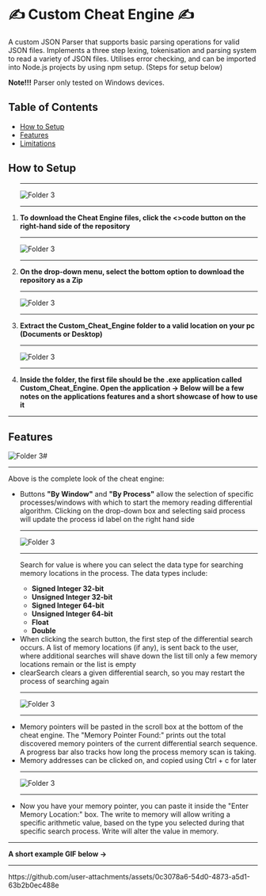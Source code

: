 # ✍ Custom Cheat Engine ✍

<div>

  <p>A custom JSON Parser that supports basic parsing operations for valid JSON files. Implements a three step lexing, tokenisation and parsing system to read a variety of JSON files. Utilises error checking, and can be imported into Node.js projects by using npm setup. (Steps for setup below)</p>

  <p><b>Note!!!</b> Parser only tested on Windows devices.</p>
</div>

<div>
   <h2>Table of Contents</h2>
  <ul>
    <li><a href="#Setup">How to Setup</a></li>
    <li><a href="#Features">Features</a></li>
    <li><a href="Limitations">Limitations</a></li>
  </ul>
</div>

<div>
  <h2 id="Setup">How to Setup</h2>

  <ol>
    <div>
    <hr>
    <img src="Readme_Image's/Instruct_One.jpg" alt="Folder 3" style="max-width:100%;">
    <hr>
    <li><b>To download the Cheat Engine files, click the <>code button on the right-hand side of the repository</b></li>
    </div>
    <div>
    <hr>
    <img src="Readme_Image's/Instruct_Two.jpg" alt="Folder 3" style="max-width:100%;">
    <hr>
    <li><b>On the drop-down menu, select the bottom option to download the repository as a Zip</b></li>
    </div>
    <div>
    <hr>
    <img src="Readme_Image's/Instruct_Four.jpg" alt="Folder 3" style="max-width:100%;">
    <hr>
    <li><b>Extract the Custom_Cheat_Engine folder to a valid location on your pc (Documents or Desktop)</b></li>
    </div>
    <div>
    <hr>
    <img src="Readme_Image's/Instruct_Five.jpg" alt="Folder 3" style="max-width:100%;">
    <hr>
    <li><b>Inside the folder, the first file should be the .exe application called Custom_Cheat_Engine. Open the application -> Below will be a few notes on the applications features and a short showcase of how to use it</b></li>
    </div>
  </ol>
</div>
<hr>
      
<div>
  <h2 id="Features">Features</h2>
  <img src="Readme_Image's/Feature_One.jpg" alt="Folder 3" style="max-width:100%;">#
  <hr>
  <p>Above is the complete look of the cheat engine:</p>
  <ul>
    <li>Buttons <b>"By Window"</b> and <b>"By Process"</b> allow the selection of specific processes/windows with which to start the memory reading differential algorithm. Clicking on the drop-down box and selecting said process will update the process id label on the right hand side</li>
  <hr>
  <img src="Readme_Image's/Feature_Three.jpg" alt="Folder 3" style="max-width:100%;">  
  <hr>
  <p>Search for value is where you can select the data type for searching memory locations in the process. The data types include:</p>
    <ul>
      <li><b>Signed Integer 32-bit</b></li>
      <li><b>Unsigned Integer 32-bit</b></li>
      <li><b>Signed Integer 64-bit</b></li>
      <li><b>Unsigned Integer 64-bit</b></li>
      <li><b>Float</b></li>
      <li><b>Double</b></li>
    </ul>
    <li>When clicking the search button, the first step of the differential search occurs. A list of memory locations (if any), is sent back to the user, where additional searches will shave down the list till only a few memory locations remain or the list is empty</li>
    <li>clearSearch clears a given differential search, so you may restart the process of searching again</li>
  <hr>
  <img src="Readme_Image's/Feature_Seven.jpg" alt="Folder 3" style="max-width:100%;">  
  <hr>
  <li>Memory pointers will be pasted in the scroll box at the bottom of the cheat engine. The "Memory Pointer Found:" prints out the total discovered memory pointers of the current differential search sequence. A progress bar also tracks how long the process memory scan is taking.</li>
  <li>Memory addresses can be clicked on, and copied using Ctrl + c for later</li>
  <hr>
  <img src="Readme_Image's/Feature_Six.jpg" alt="Folder 3" style="max-width:100%;">  
  <hr>
  <li>Now you have your memory pointer, you can paste it inside the "Enter Memory Location:" box. The write to memory will allow writing a specific arithmetic value, based on the type you selected during that specific search process. Write will alter the value in memory.</li>
  </ul>
  <hr>

<p><b>A short example GIF below -></b></p>
</div>

<div>
  <hr>
  https://github.com/user-attachments/assets/0c3078a6-54d0-4873-a5d1-63b2b0ec488e
</div>
